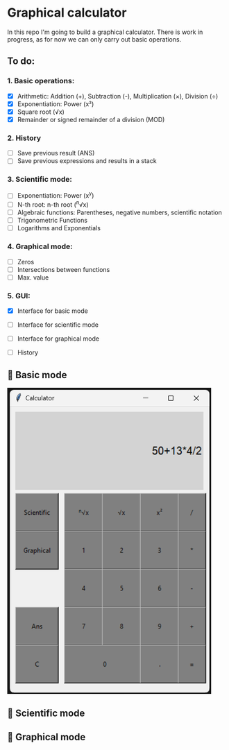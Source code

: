 # Graphical calculator
In this repo I'm going to build a graphical calculator. There is work in progress, as for now we can only carry out basic operations.

## To do:
### 1. Basic operations:
  - [x] Arithmetic: Addition (+), Subtraction (-), Multiplication (×), Division (÷)
  - [x] Exponentiation: Power (x²)
  - [x] Square root (√x)
  - [x] Remainder or signed remainder of a division (MOD)
### 2. History
  - [ ] Save previous result (ANS)
  - [ ] Save previous expressions and results in a stack
### 3. Scientific mode:
  - [ ] Exponentiation: Power (x<sup>y</sup>)
  - [ ] N-th root: n-th root (<sup>n</sup>√x)  
  - [ ] Algebraic functions: Parentheses, negative numbers, scientific notation
  - [ ] Trigonometric Functions
  - [ ] Logarithms and Exponentials
### 4. Graphical mode:
  - [ ] Zeros
  - [ ] Intersections between functions
  - [ ] Max. value
### 5. GUI:
  - [x] Interface for basic mode
  - [ ] Interface for scientific mode
  - [ ] Interface for graphical mode
  - [ ] History


## 🤝 Basic mode 
![Basic mode interface](Basic_mode.png)
## 🧪 Scientific mode 

## 🚀 Graphical mode 
